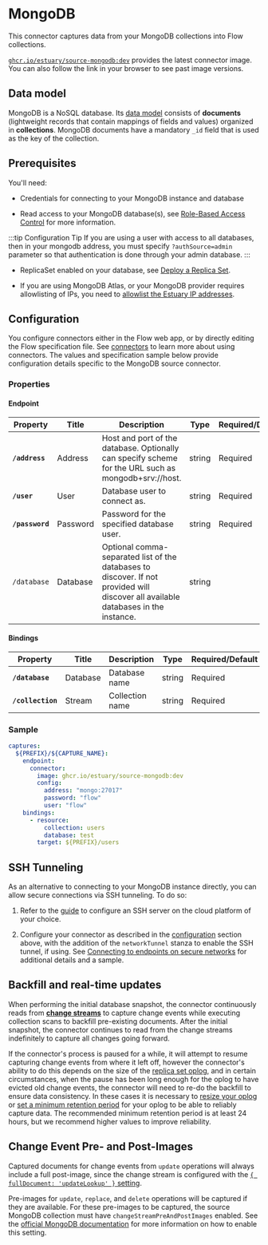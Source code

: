 # MongoDB

This connector captures data from your MongoDB collections into Flow collections.

[`ghcr.io/estuary/source-mongodb:dev`](https://ghcr.io/estuary/source-mongodb:dev) provides the
latest connector image. You can also follow the link in your browser to see past image versions.

## Data model

MongoDB is a NoSQL database. Its [data
model](https://www.mongodb.com/docs/manual/core/data-modeling-introduction/) consists of
**documents** (lightweight records that contain mappings of fields and values) organized in
**collections**. MongoDB documents have a mandatory `_id` field that is used as the key of the
collection.

## Prerequisites

You'll need:

- Credentials for connecting to your MongoDB instance and database

- Read access to your MongoDB database(s), see [Role-Based Access
  Control](https://www.mongodb.com/docs/manual/core/authorization/) for more information.

:::tip Configuration Tip
If you are using a user with access to all databases, then in your mongodb address, you must specify
`?authSource=admin` parameter so that authentication is done through your admin database.
:::

- ReplicaSet enabled on your database, see [Deploy a Replica
  Set](https://www.mongodb.com/docs/manual/tutorial/deploy-replica-set/).

- If you are using MongoDB Atlas, or your MongoDB provider requires allowlisting of IPs, you need to
  [allowlist the Estuary IP addresses](/reference/allow-ip-addresses).

## Configuration

You configure connectors either in the Flow web app, or by directly editing the Flow specification
file. See [connectors](../../../concepts/connectors.md#using-connectors) to learn more about using
connectors. The values and specification sample below provide configuration details specific to the
MongoDB source connector.

### Properties

#### Endpoint

| Property        | Title    | Description                                                                                                                        | Type   | Required/Default |
| --------------- | -------- | ---------------------------------------------------------------------------------------------------------------------------------- | ------ | ---------------- |
| **`/address`**  | Address  | Host and port of the database. Optionally can specify scheme for the URL such as mongodb+srv://host.                               | string | Required         |
| **`/user`**     | User     | Database user to connect as.                                                                                                       | string | Required         |
| **`/password`** | Password | Password for the specified database user.                                                                                          | string | Required         |
| `/database`     | Database | Optional comma-separated list of the databases to discover. If not provided will discover all available databases in the instance. | string |                  |

#### Bindings

| Property          | Title    | Description     | Type   | Required/Default |
| ----------------- | -------- | --------------- | ------ | ---------------- |
| **`/database`**   | Database | Database name   | string | Required         |
| **`/collection`** | Stream   | Collection name | string | Required         |

### Sample

```yaml
captures:
  ${PREFIX}/${CAPTURE_NAME}:
    endpoint:
      connector:
        image: ghcr.io/estuary/source-mongodb:dev
        config:
          address: "mongo:27017"
          password: "flow"
          user: "flow"
    bindings:
      - resource:
          collection: users
          database: test
        target: ${PREFIX}/users
```

## SSH Tunneling

As an alternative to connecting to your MongoDB instance directly, you can allow secure connections via SSH tunneling. To do so:

1. Refer to the [guide](../../../../guides/connect-network/) to configure an SSH server on the cloud platform of your choice.

2. Configure your connector as described in the [configuration](#configuration) section above, with the addition of the `networkTunnel` stanza to enable the SSH tunnel, if using. See [Connecting to endpoints on secure networks](../../../concepts/connectors.md#connecting-to-endpoints-on-secure-networks) for additional details and a sample.

## Backfill and real-time updates

When performing the initial database snapshot, the connector continuously reads from [**change
streams**](https://www.mongodb.com/docs/manual/changeStreams/) to capture change events while
executing collection scans to backfill pre-existing documents. After the initial snapshot, the
connector continues to read from the change streams indefinitely to capture all changes going
forward.

If the connector's process is paused for a while, it will attempt to resume capturing change events
from where it left off, however the connector's ability to do this depends on the size of the
[replica set oplog](https://www.mongodb.com/docs/manual/core/replica-set-oplog/), and in certain
circumstances, when the pause has been long enough for the oplog to have evicted old change events,
the connector will need to re-do the backfill to ensure data consistency. In these cases it is
necessary to [resize your
oplog](https://www.mongodb.com/docs/manual/tutorial/change-oplog-size/#c.-change-the-oplog-size-of-the-replica-set-member)
or [set a minimum retention
period](https://www.mongodb.com/docs/manual/reference/command/replSetResizeOplog/#minimum-oplog-retention-period)
for your oplog to be able to reliably capture data. The recommended minimum retention period is at
least 24 hours, but we recommend higher values to improve reliability.

## Change Event Pre- and Post-Images

Captured documents for change events from `update` operations will always
include a full post-image, since the change stream is configured with the [`{
fullDocument: 'updateLookup' }`
setting](https://www.mongodb.com/docs/manual/changeStreams/#lookup-full-document-for-update-operations).

Pre-images for `update`, `replace`, and `delete` operations will be captured if
they are available. For these pre-images to be captured, the source MongoDB
collection must have `changeStreamPreAndPostImages` enabled. See the [official
MongoDB
documentation](https://www.mongodb.com/docs/manual/changeStreams/#change-streams-with-document-pre--and-post-images)
for more information on how to enable this setting.
